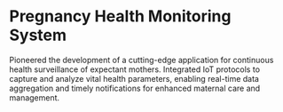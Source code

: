 # Pregnancy Health Monitoring System

Pioneered the development of a cutting-edge application for continuous health surveillance of expectant mothers. Integrated IoT protocols to capture and analyze vital health parameters, enabling real-time data aggregation and timely notifications for enhanced maternal care and management.


